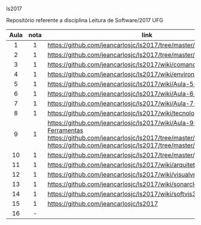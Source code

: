 ls2017

Repositório referente a disciplina Leitura de Software/2017 UFG


| Aula  | nota | link | comentário  |
|:-:|:-:|---|:-:|
| 1  | 1 | https://github.com/jeancarlosjc/ls2017/tree/master/Aula%201 |   |
| 2  | 1 | https://github.com/jeancarlosjc/ls2017/tree/master/Aula%202  |   |
| 3  | 1 | https://github.com/jeancarlosjc/ls2017/wiki/comandos  |   |
| 4  | 1 | https://github.com/jeancarlosjc/ls2017/wiki/environment  |   |
| 5  | 1 | https://github.com/jeancarlosjc/ls2017/wiki/Aula-5---Respostas  |   |
| 6  | 1 | https://github.com/jeancarlosjc/ls2017/wiki/Aula-6---Respostas  |   |
| 7  | 1 | https://github.com/jeancarlosjc/ls2017/wiki/Aula-7-Respostas  |   |
| 8  | 1 | https://github.com/jeancarlosjc/ls2017/wiki/tecnologiasThoughtworks  |   |
| 9  | 1 | https://github.com/jeancarlosjc/ls2017/wiki/Aula-9---Descricao-Ferramentas https://github.com/jeancarlosjc/ls2017/tree/master/analise-estatica https://github.com/jeancarlosjc/ls2017/tree/master/analise-estatica2  |   |
| 10  | 1 | https://github.com/jeancarlosjc/ls2017/tree/master/javancss/target  |   |
| 11  | 1 | https://github.com/jeancarlosjc/ls2017/wiki/arquitetura  |   |
| 12  | 1 | https://github.com/jeancarlosjc/ls2017/wiki/visualvm  |   |
| 13  | 1 | https://github.com/jeancarlosjc/ls2017/wiki/sonarcloud  |   |
| 14  | 1 | https://github.com/jeancarlosjc/ls2017/wiki/softvis3d |   |
| 15  | 1 | https://github.com/jeancarlosjc/ls2017  |   |
| 16  | - |   |   |


